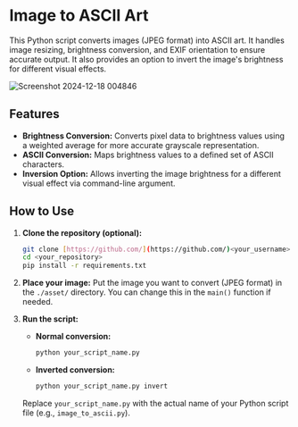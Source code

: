# Image to ASCII Art

This Python script converts images (JPEG format) into ASCII art. It handles image resizing, brightness conversion, and EXIF orientation to ensure accurate output. It also provides an option to invert the image's brightness for different visual effects.

![Screenshot 2024-12-18 004846](https://github.com/user-attachments/assets/642cd86f-9bae-4ebd-9751-41bdf32e4a46)

## Features

*   **Brightness Conversion:** Converts pixel data to brightness values using a weighted average for more accurate grayscale representation.
*   **ASCII Conversion:** Maps brightness values to a defined set of ASCII characters.
*   **Inversion Option:** Allows inverting the image brightness for a different visual effect via command-line argument.

## How to Use

1.  **Clone the repository (optional):**

    ```bash
    git clone [https://github.com/](https://github.com/)<your_username>/<your_repository>.git
    cd <your_repository>
    pip install -r requirements.txt
    ```

2.  **Place your image:** Put the image you want to convert (JPEG format) in the `./asset/` directory. You can change this in the `main()` function if needed.

3.  **Run the script:**

    *   **Normal conversion:**

        ```bash
        python your_script_name.py
        ```

    *   **Inverted conversion:**

        ```bash
        python your_script_name.py invert
        ```

    Replace `your_script_name.py` with the actual name of your Python script file (e.g., `image_to_ascii.py`).
